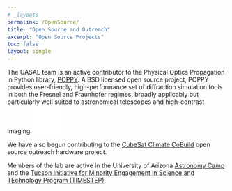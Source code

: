 ```yaml
---
# _layouts
permalink: /OpenSource/
title: "Open Source and Outreach"
excerpt: "Open Source Projects"
toc: false
layout: single
---
```


The UASAL team is an active contributor to the Physical Optics Propagation in Python library, [POPPY](https://github.com/spacetelescope/poppy). A BSD licensed open source project, POPPY provides user-friendly, high-performance set of diffraction simulation tools in both the Fresnel and Fraunhofer regimes, broadly applicably but particularly well suited to astronomical telescopes and high-contrast imaging. [![See more on GitHub](assets/GitHub-Mark-Light-64px.png)](https://www.github.com/douglase)


We have also begun contributing to the [CubeSat Climate CoBuild](https://c3.pubpub.org/) open source outreach hardware project. 

Members of the lab are active in the University of Arizona [Astronomy Camp](https://www.astronomycamp.org) and the                                                                                       [Tucson Initiative for Minority Engagement in Science and TEchnology Program (TIMESTEP)](https://lavinia.as.arizona.edu/~timestep/).

